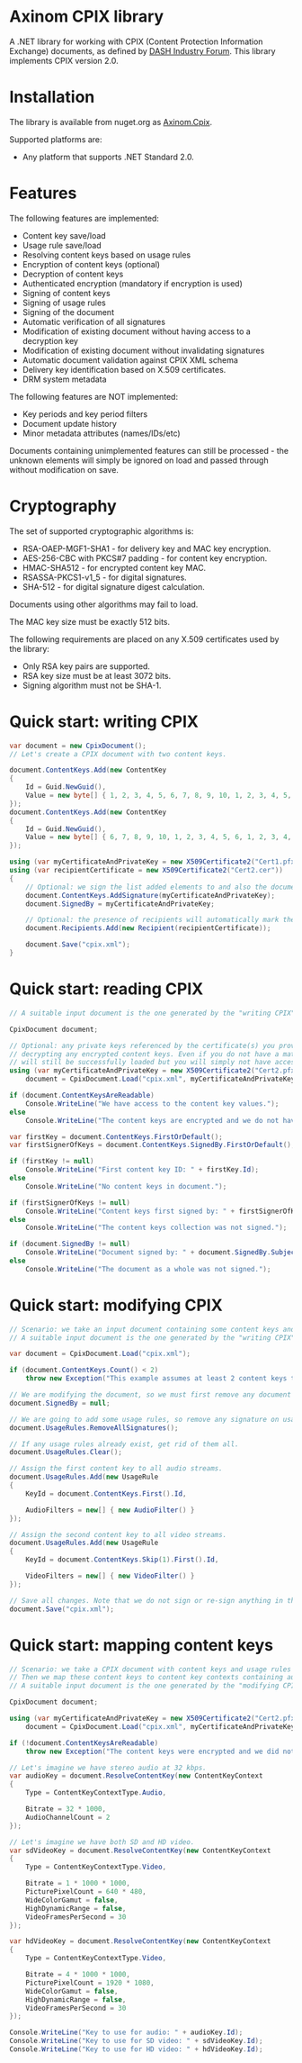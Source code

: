 Axinom CPIX library
===================

A .NET library for working with CPIX (Content Protection Information Exchange) documents, as defined by [DASH Industry Forum](http://dashif.org/guidelines/). This library implements CPIX version 2.0.

Installation
============

The library is available from nuget.org as [Axinom.Cpix](https://www.nuget.org/packages/Axinom.Cpix/).

Supported platforms are:

* Any platform that supports .NET Standard 2.0.

Features
========

The following features are implemented:

* Content key save/load
* Usage rule save/load
* Resolving content keys based on usage rules
* Encryption of content keys (optional)
* Decryption of content keys
* Authenticated encryption (mandatory if encryption is used)
* Signing of content keys
* Signing of usage rules
* Signing of the document
* Automatic verification of all signatures
* Modification of existing document without having access to a decryption key
* Modification of existing document without invalidating signatures
* Automatic document validation against CPIX XML schema
* Delivery key identification based on X.509 certificates.
* DRM system metadata

The following features are NOT implemented:

* Key periods and key period filters
* Document update history
* Minor metadata attributes (names/IDs/etc)

Documents containing unimplemented features can still be processed - the unknown elements will simply be ignored on load and passed through without modification on save.

Cryptography
============

The set of supported cryptographic algorithms is:

* RSA-OAEP-MGF1-SHA1 - for delivery key and MAC key encryption.
* AES-256-CBC with PKCS#7 padding - for content key encryption.
* HMAC-SHA512 - for encrypted content key MAC.
* RSASSA-PKCS1-v1_5 - for digital signatures.
* SHA-512 - for digital signature digest calculation.

Documents using other algorithms may fail to load.

The MAC key size must be exactly 512 bits.

The following requirements are placed on any X.509 certificates used by the library:

* Only RSA key pairs are supported.
* RSA key size must be at least 3072 bits.
* Signing algorithm must not be SHA-1.

Quick start: writing CPIX
=========================

```C#
var document = new CpixDocument();
// Let's create a CPIX document with two content keys.

document.ContentKeys.Add(new ContentKey
{
	Id = Guid.NewGuid(),
	Value = new byte[] { 1, 2, 3, 4, 5, 6, 7, 8, 9, 10, 1, 2, 3, 4, 5, 6 }
});
document.ContentKeys.Add(new ContentKey
{
	Id = Guid.NewGuid(),
	Value = new byte[] { 6, 7, 8, 9, 10, 1, 2, 3, 4, 5, 6, 1, 2, 3, 4, 5 }
});

using (var myCertificateAndPrivateKey = new X509Certificate2("Cert1.pfx", "Cert1"))
using (var recipientCertificate = new X509Certificate2("Cert2.cer"))
{
	// Optional: we sign the list added elements to and also the document as a whole.
	document.ContentKeys.AddSignature(myCertificateAndPrivateKey);
	document.SignedBy = myCertificateAndPrivateKey;

	// Optional: the presence of recipients will automatically mark the content keys to be encrypted on save.
	document.Recipients.Add(new Recipient(recipientCertificate));

	document.Save("cpix.xml");
}
```

Quick start: reading CPIX
=========================

```C#
// A suitable input document is the one generated by the "writing CPIX" quick start example.

CpixDocument document;

// Optional: any private keys referenced by the certificate(s) you provide to Load() will be used for
// decrypting any encrypted content keys. Even if you do not have a matching private key, the document
// will still be successfully loaded but you will simply not have access to the values of the content keys.
using (var myCertificateAndPrivateKey = new X509Certificate2("Cert2.pfx", "Cert2"))
	document = CpixDocument.Load("cpix.xml", myCertificateAndPrivateKey);

if (document.ContentKeysAreReadable)
	Console.WriteLine("We have access to the content key values.");
else
	Console.WriteLine("The content keys are encrypted and we do not have a delivery key.");

var firstKey = document.ContentKeys.FirstOrDefault();
var firstSignerOfKeys = document.ContentKeys.SignedBy.FirstOrDefault();

if (firstKey != null)
	Console.WriteLine("First content key ID: " + firstKey.Id);
else
	Console.WriteLine("No content keys in document.");

if (firstSignerOfKeys != null)
	Console.WriteLine("Content keys first signed by: " + firstSignerOfKeys.SubjectName.Format(false));
else
	Console.WriteLine("The content keys collection was not signed.");

if (document.SignedBy != null)
	Console.WriteLine("Document signed by: " + document.SignedBy.SubjectName.Format(false));
else
	Console.WriteLine("The document as a whole was not signed.");
```

Quick start: modifying CPIX
=========================

```C#
// Scenario: we take an input document containing some content keys and define usage rules for those keys.
// A suitable input document is the one generated by the "writing CPIX" quick start example.

var document = CpixDocument.Load("cpix.xml");

if (document.ContentKeys.Count() < 2)
	throw new Exception("This example assumes at least 2 content keys to be present in the CPIX document.");

// We are modifying the document, so we must first remove any document signature.
document.SignedBy = null;

// We are going to add some usage rules, so remove any signature on usage rules.
document.UsageRules.RemoveAllSignatures();

// If any usage rules already exist, get rid of them all.
document.UsageRules.Clear();

// Assign the first content key to all audio streams.
document.UsageRules.Add(new UsageRule
{
	KeyId = document.ContentKeys.First().Id,

	AudioFilters = new[] { new AudioFilter() }
});

// Assign the second content key to all video streams.
document.UsageRules.Add(new UsageRule
{
	KeyId = document.ContentKeys.Skip(1).First().Id,

	VideoFilters = new[] { new VideoFilter() }
});

// Save all changes. Note that we do not sign or re-sign anything in this example (although we could).
document.Save("cpix.xml");
```

Quick start: mapping content keys
=================================

```C#
// Scenario: we take a CPIX document with content keys and usage rules for audio and video.
// Then we map these content keys to content key contexts containing audio and video that we want to encrypt.
// A suitable input document is the one generated by the "modifying CPIX" quick start example.

CpixDocument document;

using (var myCertificateAndPrivateKey = new X509Certificate2("Cert2.pfx", "Cert2"))
	document = CpixDocument.Load("cpix.xml", myCertificateAndPrivateKey);

if (!document.ContentKeysAreReadable)
	throw new Exception("The content keys were encrypted and we did not have a delivery key.");

// Let's imagine we have stereo audio at 32 kbps.
var audioKey = document.ResolveContentKey(new ContentKeyContext
{
	Type = ContentKeyContextType.Audio,

	Bitrate = 32 * 1000,
	AudioChannelCount = 2
});

// Let's imagine we have both SD and HD video.
var sdVideoKey = document.ResolveContentKey(new ContentKeyContext
{
	Type = ContentKeyContextType.Video,

	Bitrate = 1 * 1000 * 1000,
	PicturePixelCount = 640 * 480,
	WideColorGamut = false,
	HighDynamicRange = false,
	VideoFramesPerSecond = 30
});

var hdVideoKey = document.ResolveContentKey(new ContentKeyContext
{
	Type = ContentKeyContextType.Video,

	Bitrate = 4 * 1000 * 1000,
	PicturePixelCount = 1920 * 1080,
	WideColorGamut = false,
	HighDynamicRange = false,
	VideoFramesPerSecond = 30
});

Console.WriteLine("Key to use for audio: " + audioKey.Id);
Console.WriteLine("Key to use for SD video: " + sdVideoKey.Id);
Console.WriteLine("Key to use for HD video: " + hdVideoKey.Id);
```